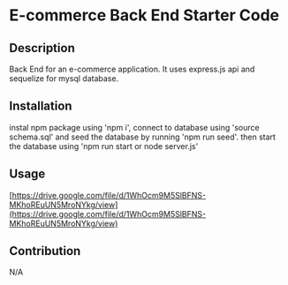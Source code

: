 # E-commerce Back End Starter Code

## Description

Back End for an e-commerce application. It uses express.js api and sequelize for mysql database.

## Installation

instal npm package using 'npm i', connect to database using 'source schema.sql' and seed the database by running 'npm run seed'. then start the database using 'npm run start or node server.js'

## Usage

[https://drive.google.com/file/d/1WhOcm9M5SlBFNS-MKhoREuUN5MroNYkg/view](https://drive.google.com/file/d/1WhOcm9M5SlBFNS-MKhoREuUN5MroNYkg/view)


## Contribution

N/A



